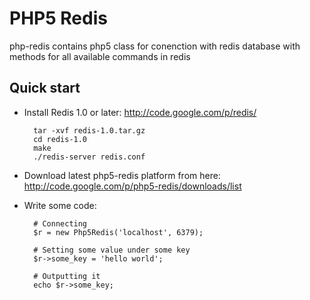 PHP5 Redis
==========
php-redis contains php5 class for conenction with redis database with methods for all available commands in redis

Quick start
-----------
* Install Redis 1.0 or later: http://code.google.com/p/redis/

		tar -xvf redis-1.0.tar.gz
		cd redis-1.0
		make
		./redis-server redis.conf

* Download latest php5-redis platform from here: http://code.google.com/p/php5-redis/downloads/list
* Write some code:

		# Connecting
		$r = new Php5Redis('localhost', 6379);
		
		# Setting some value under some key
		$r->some_key = 'hello world';
		
		# Outputting it
		echo $r->some_key;